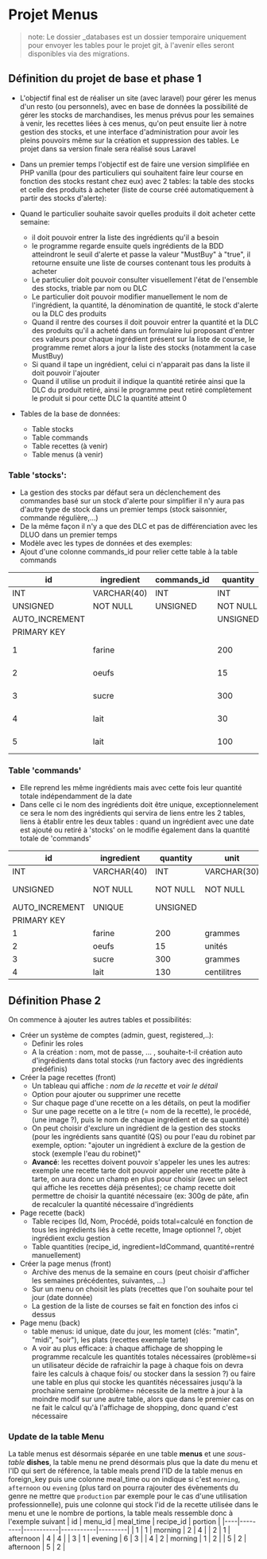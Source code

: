 # Projet Menus

> note: Le dossier _databases est un dossier temporaire uniquement pour envoyer les tables pour le projet git, à l'avenir elles seront disponibles via des migrations.

## Définition du projet de base et phase 1
+ L'objectif final est de réaliser un site (avec laravel) pour gérer les menus d'un resto (ou personnels), avec en base de données la possibilité de gérer les stocks de marchandises, les menus prévus pour les semaines à venir, les recettes liées à ces menus, qu'on peut ensuite lier à notre gestion des stocks, et une interface d'administration pour avoir les pleins pouvoirs même sur la création et suppression des tables. Le projet dans sa version finale sera réalisé sous Laravel

+ Dans un premier temps l'objectif est de faire une version simplifiée en PHP vanilla (pour des particuliers qui souhaitent faire leur course en fonction des stocks restant chez eux) avec 2 tables: la table des stocks et celle des produits à acheter (liste de course créé automatiquement à partir des stocks d'alerte):

+ Quand le particulier souhaite savoir quelles produits il doit acheter cette semaine:
    - il doit pouvoir entrer la liste des ingrédients qu'il a besoin
    - le programme regarde ensuite quels ingrédients de la BDD atteindront le seuil d'alerte et passe la valeur "MustBuy" à "true", il retourne ensuite une liste de courses contenant tous les produits à acheter
    - Le particulier doit pouvoir consulter visuellement l'état de l'ensemble des stocks, triable par nom ou DLC
    - Le particulier doit pouvoir modifier manuellement le nom de l'ingrédient, la quantité, la dénomination de quantité, le stock d'alerte ou la DLC des produits
    - Quand il rentre des courses il doit pouvoir entrer la quantité et la DLC des produits qu'il a acheté dans un formulaire lui proposant d'entrer ces valeurs pour chaque ingrédient présent sur la liste de course, le programme remet alors a jour la liste des stocks (notamment la case MustBuy)
    - Si quand il tape un ingrédient, celui ci n'apparait pas dans la liste il doit pouvoir l'ajouter
    - Quand il utilise un produit il indique la quantité retirée ainsi que la DLC du produit retiré, ainsi le programme peut retiré complètement le produit si pour cette DLC la quantité atteint 0


+ Tables de la base de données:
    - Table stocks
    - Table commands
    - Table recettes (à venir)
    - Table menus (à venir)

### Table 'stocks':
+ La gestion des stocks par défaut sera un déclenchement des commandes basé sur un stock d'alerte pour simplifier il n'y aura pas d'autre type de stock dans un premier temps (stock saisonnier, commande régulière,...)
+ De la même façon il n'y a que des DLC et pas de différenciation avec les DLUO dans un premier temps
+ Modèle avec les types de données et des exemples:
+ Ajout d'une colonne commands_id pour relier cette table à la table commands

| id | ingredient | commands_id | quantity | unit          | useby_date |
|----|------------|-------------|----------|-----------------------|-----|
|INT | VARCHAR(40)|   INT       | INT      |     VARCHAR(30)       | DATE|
|UNSIGNED|NOT NULL| UNSIGNED    | NOT NULL |     NOT NULL          | NOT NULL |
|AUTO_INCREMENT|  |             | UNSIGNED |                       |     |
|PRIMARY KEY|     |             |          |                       |     |
|1   |  farine    |             |     200  |       grammes         |  2023-02-04   |
|2   |  oeufs     |             |     15   |       unités          |  2021-11-26   |
|3   |  sucre     |             |     300  |       grammes         |  2022-06-24   |
|4   |  lait      |             |      30  |       centilitres     |  2021-12-12   |
|5   |  lait      |             |     100  |       centilitres     |  2021-12-25   |


### Table 'commands'
+ Elle reprend les même ingrédients mais avec cette fois leur quantité totale indépendamment de la date
+ Dans celle ci le nom des ingrédients doit être unique, exceptionnelement ce sera le nom des ingrédients qui servira de liens entre les 2 tables, liens à établir entre les deux tables : quand un ingrédient avec une date est ajouté ou retiré à 'stocks' on le modifie également dans la quantité totale de 'commands'

| id | ingredient | quantity | unit          | alert_stock     | must_buy |
|----|------------|----------|-----------------------|----------------|---------|
|INT | VARCHAR(40)| INT      |     VARCHAR(30)       |  INT           | BIT     |
|UNSIGNED|NOT NULL| NOT NULL |     NOT NULL          |  NOT NULL      | NOT NULL|
|AUTO_INCREMENT| UNIQUE | UNSIGNED |                 |  UNSIGNED      |         |
|PRIMARY KEY|     |          |                       |                |         |
|1   |  farine    |     200  |       grammes         |       300      |    1    |
|2   |  oeufs     |     15   |       unités          |        10      |    0    |
|3   |  sucre     |     300  |       grammes         |        200     |    0    |
|4   |  lait      |     130  |       centilitres     |        50      |    0    |

## Définition Phase 2
On commence à ajouter les autres tables et possibilités:
+ Créer un système de comptes (admin, guest, registered,..):
    - Definir les roles
    - A la création : nom, mot de passe, ... , souhaite-t-il création auto d'ingrédients dans total stocks (run factory avec des ingrédients prédéfinis)
+ Créer la page recettes (front)
    - Un tableau qui affiche : *nom de la recette* et *voir le détail*
    - Option pour ajouter ou supprimer une recette
    - Sur chaque page d'une recette on a les détails, on peut la modifier 
    - Sur une page recette on a le titre (= nom de la recette), le procédé, (une image ?),  puis le nom de chaque ingrédient et de sa quantité)
    - On peut choisir d'exclure un ingrédient de la gestion des stocks (pour les ingrédients sans quantité (QS) ou pour l'eau du robinet par exemple, option: "ajouter un ingrédient à exclure de la gestion de stock (exemple l'eau du robinet)"
    - **Avancé**: les recettes doivent pouvoir s'appeler les unes les autres: exemple une recette tarte doit pouvoir appeler une recette pâte à tarte, on aura donc un champ en plus pour choisir (avec un select qui affiche les recettes déjà présentes); ce champ recette doit permettre de choisir la quantité nécessaire (ex: 300g de pâte, afin de recalculer la quantité nécessaire d'ingrédients
+ Page recette (back)
    - Table recipes (Id, Nom, Procédé, poids total=calculé en fonction de tous les ingrédients liés à cette recette, Image optionnel ?, objet ingrédient exclu gestion
    - Table quantities (recipe_id, ingredient=IdCommand, quantité=rentré manuellement)
+ Créer la page menus (front)
    - Archive des menus de la semaine en cours (peut choisir d'afficher  les semaines précédentes, suivantes, ...)
    - Sur un menu on choisit les plats (recettes que l'on souhaite pour tel jour (date donnée)
    - La gestion de la liste de courses se fait en fonction des infos ci dessus
+ Page menu (back)
    - table menus: id unique, date du jour, les moment (clés: "matin", "midi", "soir"), les plats (recettes exemple tarte)
    - A voir au plus efficace: à chaque affichage de shopping le programme recalcule les quantités totales nécessaires (problème=si un utilisateur décide de rafraichir la page à chaque fois on devra faire les calculs à chaque fois/ ou stocker dans la session ?) ou faire une table en plus qui stocke les quantités nécessaires jusqu'à la prochaine semaine (problème= nécessite de la mettre à jour à la moindre modif sur une autre table, alors que dans le premier cas on ne fait le calcul qu'à l'affichage de shopping, donc quand c'est nécessaire

### Update de la table Menu
La table menus est désormais séparée en une table **menus** et une *sous-table* **dishes**, la table menu ne prend désormais plus que la date du menu et l'ID qui sert de référence, la table meals prend l'ID de la table menus en foreign_key puis une colonne meal_time ou on indique si c'est ``morning``, ``afternoon`` ou ``evening`` (plus tard on pourra rajouter des évènements du genre ne mettre que `production` par exemple pour le cas d'une utilisation professionnelle), puis une colonne qui stock l'id de la recette utilisée dans le menu et une le nombre de portions, la table meals ressemble donc à l'exemple suivant
| id | menu_id | meal_time | recipe_id | portion |
|----|---------|-----------|-----------|---------|
|  1 |     1   |  morning  |      2    |    4    |
|  2 |     1   | afternoon |      4    |    4    |
|  3 |     1   |  evening  |      6    |    3    |
|  4 |     2   |  morning  |      1    |    2    |
|  5 |     2   | afternoon |      5    |    2    |
